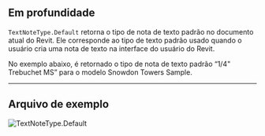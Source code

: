## Em profundidade
`TextNoteType.Default` retorna o tipo de nota de texto padrão no documento atual do Revit. Ele corresponde ao tipo de texto padrão usado quando o usuário cria uma nota de texto na interface do usuário do Revit.

No exemplo abaixo, é retornado o tipo de nota de texto padrão “1/4" Trebuchet MS” para o modelo Snowdon Towers Sample.
___
## Arquivo de exemplo

![TextNoteType.Default](./Revit.Elements.TextNoteType.Default_img.jpg)
